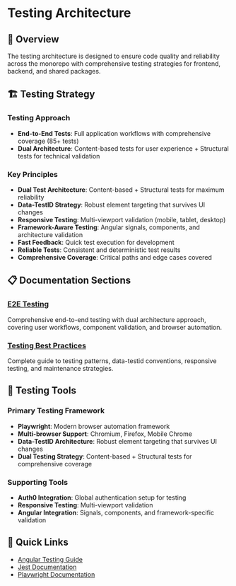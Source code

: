 # Testing Architecture

## 🧪 Overview

The testing architecture is designed to ensure code quality and reliability across the monorepo with comprehensive testing strategies for frontend, backend, and shared packages.

## 🏗 Testing Strategy

### Testing Approach

- **End-to-End Tests**: Full application workflows with comprehensive coverage (85+ tests)
- **Dual Architecture**: Content-based tests for user experience + Structural tests for technical validation

### Key Principles

- **Dual Test Architecture**: Content-based + Structural tests for maximum reliability
- **Data-TestID Strategy**: Robust element targeting that survives UI changes
- **Responsive Testing**: Multi-viewport validation (mobile, tablet, desktop)
- **Framework-Aware Testing**: Angular signals, components, and architecture validation
- **Fast Feedback**: Quick test execution for development
- **Reliable Tests**: Consistent and deterministic test results
- **Comprehensive Coverage**: Critical paths and edge cases covered

## 📋 Documentation Sections

### [E2E Testing](./e2e-testing.md)

Comprehensive end-to-end testing with dual architecture approach, covering user workflows, component validation, and browser automation.

### [Testing Best Practices](./testing-best-practices.md)

Complete guide to testing patterns, data-testid conventions, responsive testing, and maintenance strategies.

## 🚀 Testing Tools

### Primary Testing Framework

- **Playwright**: Modern browser automation framework
- **Multi-browser Support**: Chromium, Firefox, Mobile Chrome
- **Data-TestID Architecture**: Robust element targeting that survives UI changes
- **Dual Testing Strategy**: Content-based + Structural tests for comprehensive coverage

### Supporting Tools

- **Auth0 Integration**: Global authentication setup for testing
- **Responsive Testing**: Multi-viewport validation
- **Angular Integration**: Signals, components, and framework-specific validation

## 🔗 Quick Links

- [Angular Testing Guide](https://angular.io/guide/testing)
- [Jest Documentation](https://jestjs.io/docs/getting-started)
- [Playwright Documentation](https://playwright.dev/)
